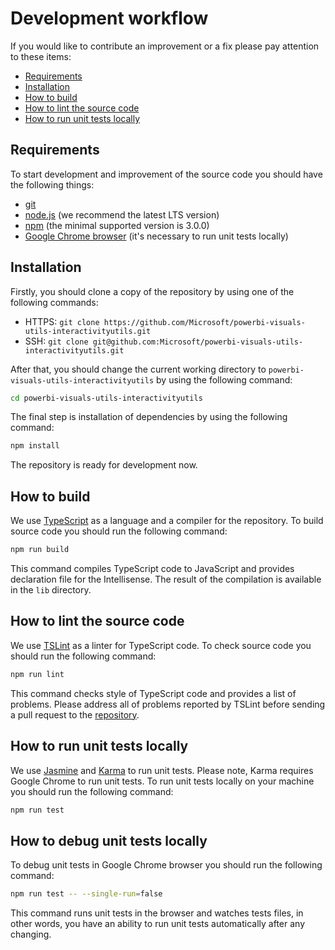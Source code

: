 # Development workflow
If you would like to contribute an improvement or a fix please pay attention to these items:
* [Requirements](#requirements)
* [Installation](#installation)
* [How to build](#how-to-build)
* [How to lint the source code](#how-to-lint-the-source-code)
* [How to run unit tests locally](#how-to-run-unit-tests-locally)

## Requirements
To start development and improvement of the source code you should have the following things:
* [git](https://git-scm.com)
* [node.js](https://nodejs.org) (we recommend the latest LTS version)
* [npm](https://www.npmjs.com) (the minimal supported version is 3.0.0)
* [Google Chrome browser](https://www.google.com/chrome) (it's necessary to run unit tests locally)

## Installation
Firstly, you should clone a copy of the repository by using one of the following commands:
* HTTPS: ```git clone https://github.com/Microsoft/powerbi-visuals-utils-interactivityutils.git```
* SSH: ```git clone git@github.com:Microsoft/powerbi-visuals-utils-interactivityutils.git```

After that, you should change the current working directory to ```powerbi-visuals-utils-interactivityutils``` by using the following command:

```bash
cd powerbi-visuals-utils-interactivityutils
```

The final step is installation of dependencies by using the following command:

```bash
npm install
```

The repository is ready for development now.

## How to build
We use [TypeScript](https://github.com/Microsoft/TypeScript) as a language and a compiler for the repository. To build source code you should run the following command:

```bash
npm run build
```

This command compiles TypeScript code to JavaScript and provides declaration file for the Intellisense. The result of the compilation is available in the ```lib``` directory.

## How to lint the source code
We use [TSLint](https://github.com/palantir/tslint) as a linter for TypeScript code. To check source code you should run the following command:

```bash
npm run lint
```

This command checks style of TypeScript code and provides a list of problems. Please address all of problems reported by TSLint before sending a pull request to the [repository](https://github.com/Microsoft/powerbi-visuals-utils-interactivityutils).

## How to run unit tests locally
We use [Jasmine](https://github.com/jasmine/jasmine) and [Karma](https://github.com/karma-runner/karma) to run unit tests. Please note, Karma requires Google Chrome to run unit tests.
To run unit tests locally on your machine you should run the following command:

```bash
npm run test
```

## How to debug unit tests locally
To debug unit tests in Google Chrome browser you should run the following command:

```bash
npm run test -- --single-run=false
```

This command runs unit tests in the browser and watches tests files, in other words, you have an ability to run unit tests automatically after any changing.
